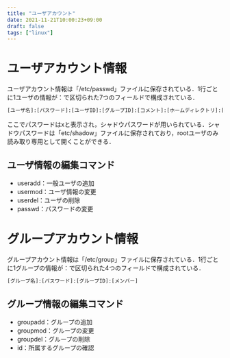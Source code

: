 ```yaml
---
title: "ユーザアカウント"
date: 2021-11-21T10:00:23+09:00
draft: false
tags: ["linux"] 
---
```

<!--more-->
# ユーザアカウント情報
ユーザアカウント情報は「/etc/passwd」ファイルに保存されている．1行ごとに1ユーザの情報が：で区切られた7つのフィールドで構成されている．
```bash
[ユーザ名]:[パスワード]:[ユーザID]:[グループID]:[コメント]:[ホームディレクトリ]:[ログインシェル]
```
ここでパスワードはxと表示され，シャドウパスワードが用いられている．シャドウパスワードは「etc/shadow」ファイルに保存されており，rootユーザのみ読み取り専用として開くことができる．
## ユーザ情報の編集コマンド
- useradd：一般ユーザの追加
- usermod：ユーザ情報の変更
- userdel：ユーザの削除
- passwd：パスワードの変更

# グループアカウント情報
グループアカウント情報は「/etc/group」ファイルに保存されている．1行ごとに1グループの情報が：で区切られた4つのフィールドで構成されている．
```bash
[グループ名]:[パスワード]:[グループID]:[メンバー]
```

## グループ情報の編集コマンド
- groupadd：グループの追加
- groupmod：グループの変更
- groupdel：グループの削除
- id：所属するグループの確認